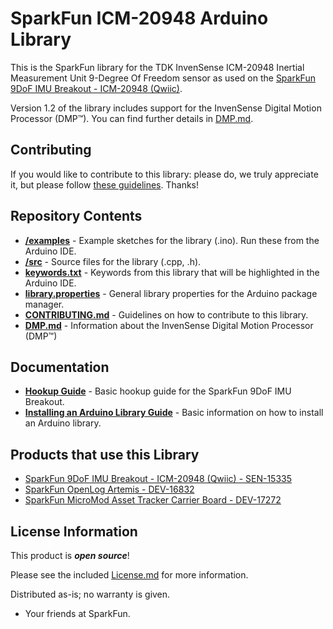 # SparkFun ICM-20948 Arduino Library

This is the SparkFun library for the TDK InvenSense ICM-20948 Inertial Measurement Unit 9-Degree Of Freedom sensor as used on the [SparkFun 9DoF IMU Breakout - ICM-20948 (Qwiic)](https://www.sparkfun.com/products/15335).

Version 1.2 of the library includes support for the InvenSense Digital Motion Processor (DMP™). You can find further details in [DMP.md](./DMP.md).

## Contributing

If you would like to contribute to this library: please do, we truly appreciate it, but please follow [these guidelines](./CONTRIBUTING.md). Thanks!

## Repository Contents

* [**/examples**](./examples) - Example sketches for the library (.ino). Run these from the Arduino IDE.
* [**/src**](./src) - Source files for the library (.cpp, .h).
* [**keywords.txt**](./keywords.txt) - Keywords from this library that will be highlighted in the Arduino IDE.
* [**library.properties**](./library.properties) - General library properties for the Arduino package manager.
* [**CONTRIBUTING.md**](./CONTRIBUTING.md) - Guidelines on how to contribute to this library.
* [**DMP.md**](./DMP.md) - Information about the InvenSense Digital Motion Processor (DMP™)

## Documentation

* **[Hookup Guide](https://learn.sparkfun.com/tutorials/sparkfun-9dof-imu-icm-20948-breakout-hookup-guide)** - Basic hookup guide for the SparkFun 9DoF IMU Breakout.
* **[Installing an Arduino Library Guide](https://learn.sparkfun.com/tutorials/installing-an-arduino-library)** - Basic information on how to install an Arduino library.

## Products that use this Library

* [SparkFun 9DoF IMU Breakout - ICM-20948 (Qwiic) - SEN-15335](https://www.sparkfun.com/products/15335)
* [SparkFun OpenLog Artemis - DEV-16832](https://www.sparkfun.com/products/16832)
* [SparkFun MicroMod Asset Tracker Carrier Board - DEV-17272](https://www.sparkfun.com/products/17272)

## License Information

This product is _**open source**_!

Please see the included [License.md](./License.md) for more information.

Distributed as-is; no warranty is given.

- Your friends at SparkFun.
